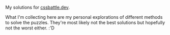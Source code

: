 My solutions for [cssbattle.dev](http://cssbattle.dev).

What I'm collecting here are my personal explorations of different methods to solve the puzzles.
They're most likely not the best solutions but hopefully not the worst either. :'D
